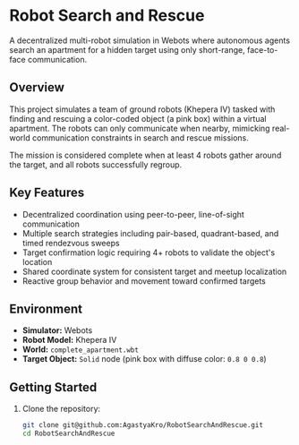 # Robot Search and Rescue

A decentralized multi-robot simulation in Webots where autonomous agents search an apartment for a hidden target using only short-range, face-to-face communication.

## Overview

This project simulates a team of ground robots (Khepera IV) tasked with finding and rescuing a color-coded object (a pink box) within a virtual apartment. The robots can only communicate when nearby, mimicking real-world communication constraints in search and rescue missions.

The mission is considered complete when at least 4 robots gather around the target, and all robots successfully regroup.

## Key Features

- Decentralized coordination using peer-to-peer, line-of-sight communication
- Multiple search strategies including pair-based, quadrant-based, and timed rendezvous sweeps
- Target confirmation logic requiring 4+ robots to validate the object's location
- Shared coordinate system for consistent target and meetup localization
- Reactive group behavior and movement toward confirmed targets

## Environment

- **Simulator:** Webots  
- **Robot Model:** Khepera IV  
- **World:** `complete_apartment.wbt`  
- **Target Object:** `Solid` node (pink box with diffuse color: `0.8 0 0.8`)

## Getting Started

1. Clone the repository:
   ```bash
   git clone git@github.com:AgastyaKro/RobotSearchAndRescue.git
   cd RobotSearchAndRescue
